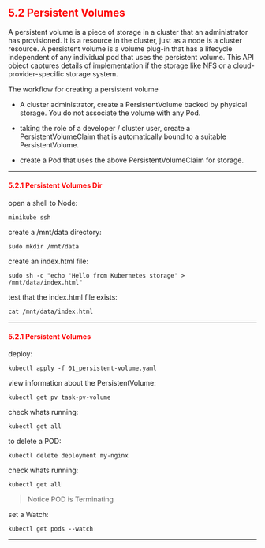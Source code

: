 ## <font color='red'> 5.2 Persistent Volumes </font>
A persistent volume is a piece of storage in a cluster that an administrator has provisioned. It is a resource in the cluster, just as a node is a cluster resource. A persistent volume is a volume plug-in that has a lifecycle independent of any individual pod that uses the persistent volume. This API object captures details of implementation if the storage like NFS or a cloud-provider-specific storage system.

The workflow for creating a persistent volume
* A cluster administrator, create a PersistentVolume backed by physical storage. You do not associate the volume with any Pod.

* taking the role of a developer / cluster user, create a PersistentVolumeClaim that is automatically bound to a suitable PersistentVolume.

* create a Pod that uses the above PersistentVolumeClaim for storage.

---

#### <font color='red'> 5.2.1 Persistent Volumes Dir</font>

open a shell to Node:
```
minikube ssh
```
create a /mnt/data directory:
```
sudo mkdir /mnt/data
```
create an index.html file:
```
sudo sh -c "echo 'Hello from Kubernetes storage' > /mnt/data/index.html"
```
test that the index.html file exists:
```
cat /mnt/data/index.html
```

---

#### <font color='red'> 5.2.1 Persistent Volumes </font>

deploy:
```
kubectl apply -f 01_persistent-volume.yaml
```
view information about the PersistentVolume:
```
kubectl get pv task-pv-volume
```
check whats running:
```
kubectl get all
```
to delete a POD:
```
kubectl delete deployment my-nginx
```
check whats running:
```
kubectl get all
```
> Notice POD is Terminating  

set a Watch:
```
kubectl get pods --watch
```
---